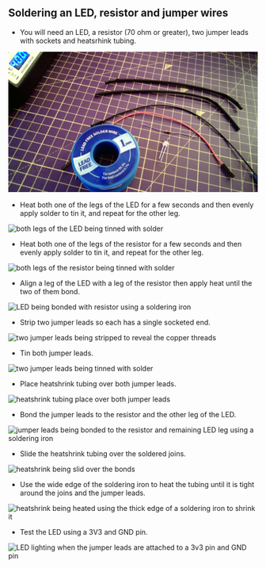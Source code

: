 ## Soldering an LED, resistor and jumper wires

- You will need an LED, a resistor (70 ohm or greater), two jumper leads with sockets and heatsrhink tubing.

![components listed shown along with a roll of solder](images/you_will_need.jpg)

- Heat both one of the legs of the LED for a few seconds and then evenly apply solder to tin it, and repeat for the other leg.

![both legs of the LED being tinned with solder](images/tin_led.gif)

- Heat both one of the legs of the resistor for a few seconds and then evenly apply solder to tin it, and repeat for the other leg.

![both legs of the resistor being tinned with solder](images/tin_resistor.gif)

- Align a leg of the LED with a leg of the resistor then apply heat until the two of them bond.

![LED being bonded with resistor using a soldering iron](images/bond_resistor.gif)

- Strip two jumper leads so each has a single socketed end.

![two jumper leads being stripped to reveal the copper threads](images/strip_jumpers.gif)

- Tin both jumper leads.

![two jumper leads being tinned with solder](images/tin_jumpers.gif)

- Place heatshrink tubing over both jumper leads.

![heatshrink tubing place over both jumper leads](images/add_heatshrink.gif)

- Bond the jumper leads to the resistor and the other leg of the LED.

![jumper leads being bonded to the resistor and remaining LED leg using a soldering iron](images/bond_jumpers.gif)

- Slide the heatshrink tubing over the soldered joins.

![heatshrink being slid over the bonds](images/place_heatshrink.gif)

- Use the wide edge of the soldering iron to heat the tubing until it is tight around the joins and the jumper leads.

![heatshrink being heated using the thick edge of a soldering iron to shrink it](images/heat_heatshrink.gif)

- Test the LED using a 3V3 and GND pin.

![LED lighting when the jumper leads are attached to a 3v3 pin and GND pin](images/test_led.gif)